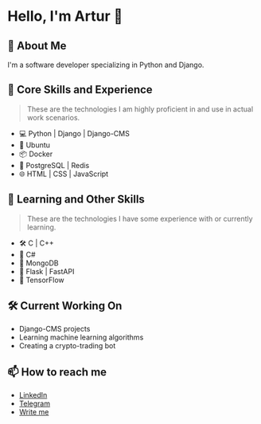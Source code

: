 # Hello, I'm Artur 👋

## 🚀 About Me
I'm a software developer specializing in Python and Django.

## 👯 Core Skills and Experience 
> These are the technologies I am highly proficient in and use in actual work scenarios.

- 💻 Python | Django | Django-CMS
- 🐧 Ubuntu
- 📦 Docker
- 💾 PostgreSQL | Redis
- 🌐 HTML | CSS | JavaScript

## 🌱 Learning and Other Skills
> These are the technologies I have some experience with or currently learning.

- 🛠️ C | C++
- 🤖 C#
- 🍃 MongoDB
- 🐍 Flask | FastAPI
- 🦾 TensorFlow

## 🛠️ Current Working On
- Django-CMS projects
- Learning machine learning algorithms
- Creating a crypto-trading bot

## 📫 How to reach me
- [LinkedIn](https://www.linkedin.com/in/artur-romanchenko-35636826b/)
- [Telegram](https://t.me/nayti_mayonez)
- [Write me](mailto:RomanchenkoAS@yandex.ru)

<!--
**RomanchenkoAS/RomanchenkoAS** is a ✨ _special_ ✨ repository because its `README.md` (this file) appears on your GitHub profile.

Here are some ideas to get you started:

- 🔭 I’m currently working on ...
- 🌱 I’m currently learning ...
- 👯 I’m looking to collaborate on ...
- 🤔 I’m looking for help with ...
- 💬 Ask me about ...
- 📫 How to reach me: ...
- 😄 Pronouns: ...
- ⚡ Fun fact: ...
-->
